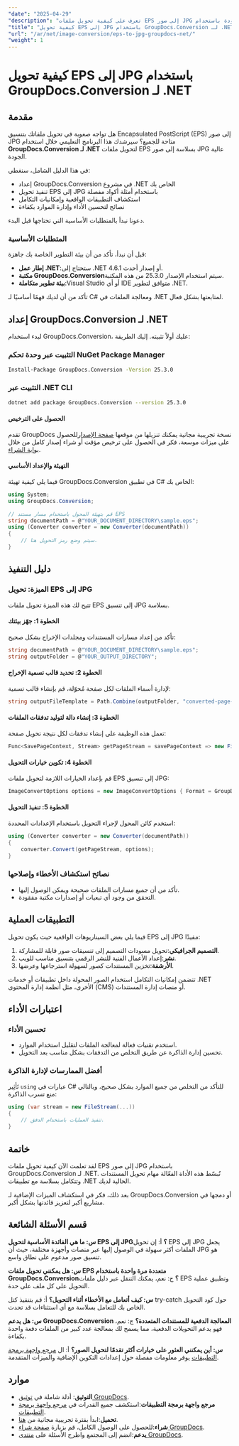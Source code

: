 ```yaml
---
"date": "2025-04-29"
"description": "تعرف على كيفية تحويل ملفات EPS إلى صور JPG عالية الجودة باستخدام GroupDocs.Conversion لـ .NET مع أمثلة أكواد مفصلة ونصائح الأداء."
"title": "كيفية تحويل EPS إلى JPG باستخدام GroupDocs.Conversion لـ .NET"
"url": "/ar/net/image-conversion/eps-to-jpg-groupdocs-net/"
"weight": 1
---
```


# كيفية تحويل EPS إلى JPG باستخدام GroupDocs.Conversion لـ .NET

## مقدمة

هل تواجه صعوبة في تحويل ملفاتك بتنسيق Encapsulated PostScript (EPS) إلى صور JPG متاحة للجميع؟ سيرشدك هذا البرنامج التعليمي خلال استخدام **GroupDocs.Conversion لـ .NET** لتحويل ملفات EPS بسلاسة إلى صور JPG عالية الجودة.

في هذا الدليل الشامل، سنغطي:
- إعداد GroupDocs.Conversion في مشروع .NET الخاص بك
- تنفيذ تحويل EPS إلى JPG باستخدام أمثلة أكواد مفصلة
- استكشاف التطبيقات الواقعية وإمكانيات التكامل
- نصائح لتحسين الأداء وإدارة الموارد بكفاءة

دعونا نبدأ بالمتطلبات الأساسية التي تحتاجها قبل البدء.

### المتطلبات الأساسية

قبل أن نبدأ، تأكد من أن بيئة التطوير الخاصة بك جاهزة:
- **إطار عمل .NET**:ستحتاج إلى .NET 4.6.1 أو إصدار أحدث.
- **مكتبة GroupDocs.Conversion**سيتم استخدام الإصدار 25.3.0 من هذه المكتبة.
- **بيئة تطوير متكاملة**:Visual Studio أو أي IDE متوافق لتطوير .NET.

تأكد من أن لديك فهمًا أساسيًا لـ C# ومعالجة الملفات في .NET لمتابعتها بشكل فعال.

## إعداد GroupDocs.Conversion لـ .NET

لبدء استخدام GroupDocs.Conversion، عليك أولاً تثبيته. إليك الطريقة:

### التثبيت عبر وحدة تحكم NuGet Package Manager
```bash
Install-Package GroupDocs.Conversion -Version 25.3.0
```

### التثبيت عبر .NET CLI
```bash
dotnet add package GroupDocs.Conversion --version 25.3.0
```

#### الحصول على الترخيص

تقدم GroupDocs نسخة تجريبية مجانية يمكنك تنزيلها من موقعها [صفحة الإصدار](https://releases.groupdocs.com/conversion/net/)للحصول على ميزات موسعة، فكر في الحصول على ترخيص مؤقت أو شراء إصدار كامل من خلال [بوابة الشراء](https://purchase.groupdocs.com/buy).

#### التهيئة والإعداد الأساسي
فيما يلي كيفية تهيئة GroupDocs.Conversion في تطبيق C# الخاص بك:

```csharp
using System;
using GroupDocs.Conversion;

// قم بتهيئة المحول باستخدام مسار مستند EPS
string documentPath = @"YOUR_DOCUMENT_DIRECTORY\sample.eps";
using (Converter converter = new Converter(documentPath))
{
    // سيتم وضع رمز التحويل هنا.
}
```

## دليل التنفيذ

### الميزة: تحويل EPS إلى JPG

تتيح لك هذه الميزة تحويل ملفات EPS إلى تنسيق JPG بسلاسة.

#### الخطوة 1: جهّز بيئتك
تأكد من إعداد مسارات المستندات ومجلدات الإخراج بشكل صحيح:

```csharp
string documentPath = @"YOUR_DOCUMENT_DIRECTORY\sample.eps";
string outputFolder = @"YOUR_OUTPUT_DIRECTORY";
```

#### الخطوة 2: تحديد قالب تسمية الإخراج
لإدارة أسماء الملفات لكل صفحة مُحوّلة، قم بإنشاء قالب تسمية:

```csharp
string outputFileTemplate = Path.Combine(outputFolder, "converted-page-{0}.jpg");
```

#### الخطوة 3: إنشاء دالة لتوليد تدفقات الملفات
تعمل هذه الوظيفة على إنشاء تدفقات لكل نتيجة تحويل صفحة:

```csharp
Func<SavePageContext, Stream> getPageStream = savePageContext => new FileStream(string.Format(outputFileTemplate, savePageContext.Page), FileMode.Create);
```

#### الخطوة 4: تكوين خيارات التحويل
قم بإعداد الخيارات اللازمة لتحويل ملفات EPS إلى تنسيق JPG:

```csharp
ImageConvertOptions options = new ImageConvertOptions { Format = GroupDocs.Conversion.FileTypes.ImageFileType.Jpg };
```

#### الخطوة 5: تنفيذ التحويل
استخدم كائن المحول لإجراء التحويل باستخدام الإعدادات المحددة:

```csharp
using (Converter converter = new Converter(documentPath))
{
    converter.Convert(getPageStream, options);
}
```

### نصائح استكشاف الأخطاء وإصلاحها
- تأكد من أن جميع مسارات الملفات صحيحة ويمكن الوصول إليها.
- التحقق من وجود أي تبعيات أو إصدارات مكتبة مفقودة.

## التطبيقات العملية

فيما يلي بعض السيناريوهات الواقعية حيث يكون تحويل EPS إلى JPG مفيدًا:
1. **التصميم الجرافيكي**:تحويل مسودات التصميم إلى تنسيقات صور قابلة للمشاركة.
2. **نشر**:إعداد الأعمال الفنية للنشر الرقمي بتنسيق مناسب للويب.
3. **الأرشفة**:تخزين المستندات كصور لسهولة استرجاعها وعرضها.

تتضمن إمكانيات التكامل استخدام الصور المحولة داخل تطبيقات أو خدمات .NET الأخرى، مثل أنظمة إدارة المحتوى (CMS) أو منصات إدارة المستندات.

## اعتبارات الأداء
### تحسين الأداء
- استخدم تقنيات فعالة لمعالجة الملفات لتقليل استخدام الموارد.
- تحسين إدارة الذاكرة عن طريق التخلص من التدفقات بشكل مناسب بعد التحويل.

### أفضل الممارسات لإدارة الذاكرة
تَأثِير `using` عبارات في C# للتأكد من التخلص من جميع الموارد بشكل صحيح، وبالتالي منع تسرب الذاكرة:

```csharp
using (var stream = new FileStream(...))
{
    // تنفيذ العمليات باستخدام الدفق.
}
```

## خاتمة

لقد تعلمت الآن كيفية تحويل ملفات EPS إلى صور JPG باستخدام GroupDocs.Conversion لـ .NET. تُبسّط هذه الأداة الفعّالة مهام تحويل المستندات وتتكامل بسلاسة مع تطبيقات .NET الحالية لديك.

بعد ذلك، فكر في استكشاف الميزات الإضافية لـ GroupDocs.Conversion أو دمجها في مشاريع أكبر لتعزيز فائدتها بشكل أكبر.

## قسم الأسئلة الشائعة
**س: ما هي الفائدة الأساسية لتحويل EPS إلى JPG؟**
أ: إن تحويل EPS إلى JPG يجعل الملفات أكثر سهولة في الوصول إليها عبر منصات وأجهزة مختلفة، حيث أن JPG هو تنسيق صور مدعوم على نطاق واسع.

**س: هل يمكنني تحويل ملفات EPS متعددة مرة واحدة باستخدام GroupDocs.Conversion؟**
ج: نعم، يمكنك التنقل عبر دليل ملفات EPS وتطبيق عملية التحويل على كل ملف على حدة.

**س: كيف أتعامل مع الأخطاء أثناء التحويل؟**
أ: قم بتنفيذ كتل try-catch حول كود التحويل الخاص بك للتعامل بسلاسة مع أي استثناءات قد تحدث.

**س: هل يدعم GroupDocs.Conversion المعالجة الدفعية للمستندات المتعددة؟**
ج: نعم، فهو يدعم التحويلات الدفعية، مما يسمح لك بمعالجة عدد كبير من الملفات دفعة واحدة بكفاءة.

**س: أين يمكنني العثور على خيارات أكثر تقدمًا لتحويل الصور؟**
أ: ال [مرجع واجهة برمجة التطبيقات](https://reference.groupdocs.com/conversion/net/) يوفر معلومات مفصلة حول إعدادات التكوين الإضافية والميزات المتقدمة.

## موارد
- **التوثيق**: أدلة شاملة في [توثيق GroupDocs](https://docs.groupdocs.com/conversion/net/).
- **مرجع واجهة برمجة التطبيقات**:استكشف جميع القدرات في [مرجع واجهة برمجة التطبيقات](https://reference.groupdocs.com/conversion/net/).
- **تحميل**:ابدأ بفترة تجريبية مجانية من [هنا](https://releases.groupdocs.com/conversion/net/).
- **شراء**:للحصول على الوصول الكامل، قم بزيارة [صفحة شراء GroupDocs](https://purchase.groupdocs.com/buy).
- **يدعم**:انضم إلى المجتمع واطرح الأسئلة على [منتدى GroupDocs](https://forum.groupdocs.com/c/conversion/10).